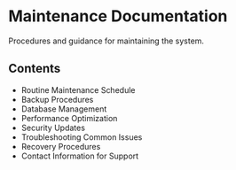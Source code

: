 # Maintenance Documentation

Procedures and guidance for maintaining the system.

## Contents

- Routine Maintenance Schedule
- Backup Procedures
- Database Management
- Performance Optimization
- Security Updates
- Troubleshooting Common Issues
- Recovery Procedures
- Contact Information for Support